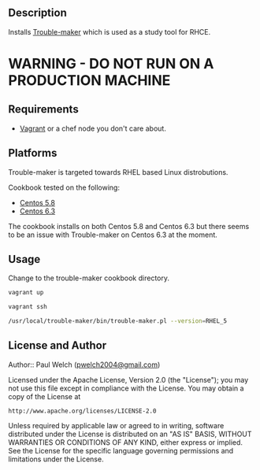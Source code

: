 ## Description
Installs [Trouble-maker](http://trouble-maker.sourceforge.net/) which is used as a study tool for RHCE.


# WARNING - DO NOT RUN ON A PRODUCTION MACHINE

## Requirements

* [Vagrant](http://vagrantup.com/) or a chef node you don't care about.

## Platforms
Trouble-maker is targeted towards RHEL based Linux distrobutions.

Cookbook tested on the following:

* [Centos 5.8](https://opscode-vm.s3.amazonaws.com/vagrant/boxes/opscode-centos-5.8.box)
* [Centos 6.3](https://opscode-vm.s3.amazonaws.com/vagrant/boxes/opscode-centos-6.3.box)

The cookbook installs on both Centos 5.8 and Centos 6.3 but there seems to be an issue with Trouble-maker on Centos 6.3 at the moment.

## Usage
Change to the trouble-maker cookbook directory.

```bash
vagrant up
```

```bash
vagrant ssh
```

```bash
/usr/local/trouble-maker/bin/trouble-maker.pl --version=RHEL_5
```

## License and Author

Author:: Paul Welch (<pwelch2004@gmail.com>)

Licensed under the Apache License, Version 2.0 (the "License");
you may not use this file except in compliance with the License.
You may obtain a copy of the License at

    http://www.apache.org/licenses/LICENSE-2.0

Unless required by applicable law or agreed to in writing, software
distributed under the License is distributed on an "AS IS" BASIS,
WITHOUT WARRANTIES OR CONDITIONS OF ANY KIND, either express or implied.
See the License for the specific language governing permissions and
limitations under the License.

